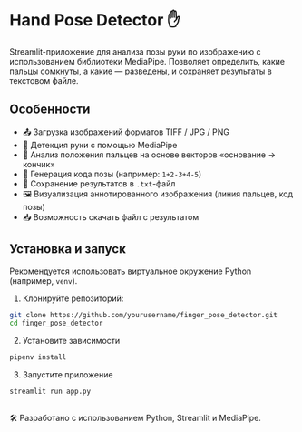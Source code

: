 # Hand Pose Detector ✋

Streamlit-приложение для анализа позы руки по изображению с использованием библиотеки MediaPipe. Позволяет определить, какие пальцы сомкнуты, а какие — разведены, и сохраняет результаты в текстовом файле.

## Особенности  

- 📤 Загрузка изображений форматов TIFF / JPG / PNG  
- 🤖 Детекция руки с помощью MediaPipe  
- 📏 Анализ положения пальцев на основе векторов «основание → кончик»  
- 🔣 Генерация кода позы (например: `1+2-3+4-5`)  
- 📄 Сохранение результатов в `.txt`-файл  
- 🖼️ Визуализация аннотированного изображения (линия пальцев, код позы)  
- 📥 Возможность скачать файл с результатом  

## Установка и запуск

Рекомендуется использовать виртуальное окружение Python (например, `venv`).

1. Клонируйте репозиторий:
```bash
git clone https://github.com/yourusername/finger_pose_detector.git
cd finger_pose_detector
```

2. Установите зависимости
```bash
pipenv install
```

3. Запустите приложение
```bash
streamlit run app.py
```

##
🛠 Разработано с использованием Python, Streamlit и MediaPipe.
